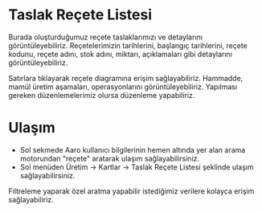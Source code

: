 
# Taslak Reçete Listesi 

Burada oluşturduğumuz reçete taslaklarımızı ve detaylarını görüntüleyebiliriz.
Reçetelerimizin tarihlerini, başlangıç tarihlerini, reçete kodunu, reçete adını, stok adını, miktarı, açıklamaları gibi detaylarını görüntüleyebiliriz.

Satırlara tıklayarak reçete diagramına erişim sağlayabiliriz.
Hammadde, mamül üretim aşamaları, operasyonlarını görüntüleyebiliriz.
Yapılması gereken düzenlemelerimiz olursa düzenleme yapabiliriz.

# Ulaşım 

- Sol sekmede Aaro kullanıcı bilgilerinin hemen altında yer alan arama motorundan "reçete" aratarak ulaşım sağlayabilirsiniz.
- Sol menüden Üretim -> Kartlar -> Taslak Reçete Listesi şeklinde ulaşım sağlayabilirsiniz. 

Filtreleme yaparak özel aratma yapabilir istediğimiz verilere kolayca erişim sağlayabiliriz.
